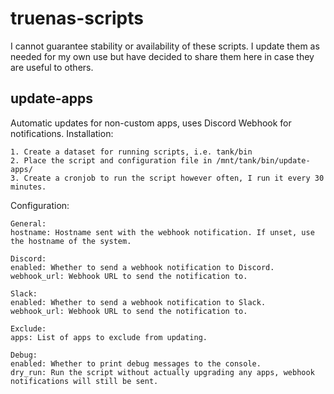 # truenas-scripts
I cannot guarantee stability or availability of these scripts. I update them as needed for my own use but have decided to share them here in case they are useful to others.

## update-apps
Automatic updates for non-custom apps, uses Discord Webhook for notifications.
Installation:
```
1. Create a dataset for running scripts, i.e. tank/bin
2. Place the script and configuration file in /mnt/tank/bin/update-apps/
3. Create a cronjob to run the script however often, I run it every 30 minutes.
```
Configuration:
```
General:
hostname: Hostname sent with the webhook notification. If unset, use the hostname of the system.

Discord:
enabled: Whether to send a webhook notification to Discord.
webhook_url: Webhook URL to send the notification to.

Slack:
enabled: Whether to send a webhook notification to Slack.
webhook_url: Webhook URL to send the notification to.

Exclude:
apps: List of apps to exclude from updating.

Debug:
enabled: Whether to print debug messages to the console.
dry_run: Run the script without actually upgrading any apps, webhook notifications will still be sent.
```
